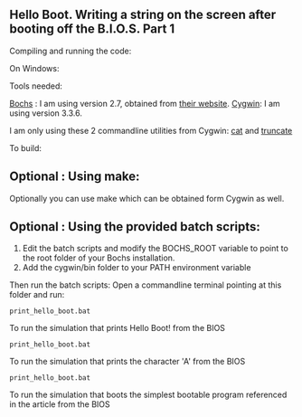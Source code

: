 ## Hello Boot. Writing a string on the screen after booting off the B.I.O.S. Part 1


Compiling and running the code:

On Windows:

Tools needed:

[Bochs](https://bochs.sourceforge.io/) : I am using version 2.7, obtained from [their website](https://bochs.sourceforge.io/).
[Cygwin](https://www.cygwin.com/): I am using version 3.3.6.

I am only using these 2 commandline utilities from Cygwin:
[cat](https://www.gnu.org/software/coreutils/manual/html_node/cat-invocation.html#cat-invocation) and [truncate](https://www.gnu.org/software/coreutils/manual/html_node/truncate-invocation.html#:~:text=truncate%20shrinks%20or%20extends%20the,does%20not%20exist%20is%20created.)


To build:

## Optional : Using make:

Optionally you can use make which can be obtained form Cygwin as well.

## Optional : Using the provided batch scripts:

1. Edit the batch scripts and modify the BOCHS_ROOT variable to point to the root folder of your Bochs installation.
2. Add the cygwin/bin folder to your PATH environment variable

Then run the batch scripts:
Open a commandline terminal pointing at this folder and run:
```
print_hello_boot.bat
```
To run the simulation that prints Hello Boot! from the BIOS
```
print_hello_boot.bat
```
To run the simulation that prints the character 'A' from the BIOS
```
print_hello_boot.bat
```
To run the simulation that boots the simplest bootable program referenced in the article from the BIOS

